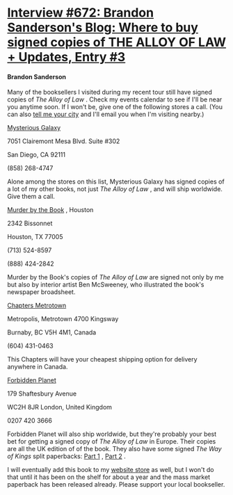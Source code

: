 # [Interview #672: Brandon Sanderson's Blog: Where to buy signed copies of THE ALLOY OF LAW + Updates, Entry #3](https://www.theoryland.com/intvmain.php?i=672#3)

#### Brandon Sanderson

Many of the booksellers I visited during my recent tour still have signed copies of
*The Alloy of Law*
. Check my events calendar to see if I'll be near you anytime soon. If I won't be, give one of the following stores a call. (You can also
[tell me your city](http://brandonsanderson.com/contact/?topic=9)
and I'll email you when I'm visiting nearby.)

[Mysterious Galaxy](http://www.mystgalaxy.com/)
  
7051 Clairemont Mesa Blvd. Suite #302
  
San Diego, CA 92111
  
(858) 268-4747
  
Alone among the stores on this list, Mysterious Galaxy has signed copies of a lot of my other books, not just
*The Alloy of Law*
, and will ship worldwide. Give them a call.

[Murder by the Book](http://www.murderbooks.com/signed-books-m-z)
, Houston
  
2342 Bissonnet
  
Houston, TX 77005
  
(713) 524-8597
  
(888) 424-2842
  
Murder by the Book's copies of
*The Alloy of Law*
are signed not only by me but also by interior artist Ben McSweeney, who illustrated the book's newspaper broadsheet.

[Chapters Metrotown](http://www.chapters.indigo.ca/home/storeLocator/storeDetails/762/?cookieCheck=1)
  
Metropolis, Metrotown 4700 Kingsway
  
Burnaby, BC V5H 4M1, Canada
  
(604) 431-0463
  
This Chapters will have your cheapest shipping option for delivery anywhere in Canada.

[Forbidden Planet](http://forbiddenplanet.com/78150-the-alloy-of-law-hardcover/)
  
179 Shaftesbury Avenue
  
WC2H 8JR London, United Kingdom
  
0207 420 3666
  
Forbidden Planet will also ship worldwide, but they're probably your best bet for getting a signed copy of
*The Alloy of Law*
in Europe. Their copies are all the UK edition of of the book. They also have some signed
*The Way of Kings*
split paperbacks:
[Part 1](http://forbiddenplanet.com/72925-stormlight-archive-book-1-the-way-of-kings-part-1/)
,
[Part 2](http://forbiddenplanet.com/72926-stormlight-archive-book-1-the-way-of-kings-part-2/)
.

I will eventually add this book to my
[website store](http://brandonsanderson.com/store/)
as well, but I won't do that until it has been on the shelf for about a year and the mass market paperback has been released already. Please support your local bookseller.

